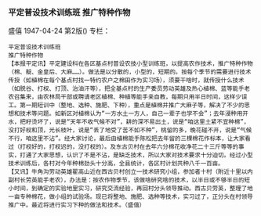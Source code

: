 ### 平定普设技术训练班  推广特种作物
盛僖
1947-04-24
第2版()
专栏：

    平定普设技术训练班
    推广特种作物
    【本报平定讯】平定建设科在各区基点村普设农技小型训练班，以提高农作技术，推广特种作物（棉、靛、金皇后、大麻……）。做法是以分散的，小型的，短期的。按每个季节的需要进行技术传授（如植棉在每个基点村找一特约农户之棉田作为实习场），须要干啥时，就传授什么技术（如脱谷、打杈、打顶、治油汗等），把全基点村的生产委员劳动英雄及热心植棉、蓝等能手老农召集来，由农林局干部或聘请老区植棉、种植等能手亲自教，每期只用半日时间，这样少误工。第一期短训中（整地、选种、施肥、下种），重点是植棉并推广大麻子等，解决了不少的思想和技术等问题。如新区对植棉认为“一方水土一方人，自己一辈子也学不会”；去年浸种用开水，把籽烫坏了，说是“天年不收气候不对”，耕的深不易出土，说是“咱这里土紧不宜种棉”，没打好杈和顶，光长枝叶，说是“丢了地受了苦不如不种”，桃留的多，晚花碰不开，说是“气候不行，咱这里不沾”。经大家讨论，最后由植棉能手陈松把去年留的三棵棉花作标本，让大家看过（打杈好的，打杈迟的，没打杈的）。及东古贝村在去年六分棉花收净花二十三斤等等的事实，打通了大家思想，认识了不是不沾，是缺乏技术，所以大家对技术要求十分迫切。经过小型技术训练后，各村对今年种棉劲头十分高，全县统计，各区村计划共种八千一百亩。
    【又讯】牛角沟劳动英雄翟高山近在西古贝村创立一技术研究小组，参加者十村（附近十里以内副村长劳英能手老农），办法是：按农作物季节，该做啥研究啥的技术，以半日或不够半日的短小时间，到确定的实验地里实习，研究交流经验，再回村分头领导推动。西古贝劳英，整理了地一亩专种棉花，做小组的试验场。现已将整地、施肥、选种等技术，实习过了，正分头在村领导推广中。最近将进行实习下种的做法和技术。（盛僖）
